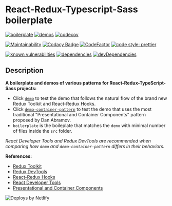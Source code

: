 # React-Redux-Typescript-Sass boilerplate

[![boilerplate](https://github.com/zw627/react-redux-typescript-sass-boilerplate/workflows/boilerplate/badge.svg)](https://github.com/zw627/react-redux-typescript-sass-boilerplate/actions?query=workflow%3Aboilerplate)
[![demos](https://github.com/zw627/react-redux-typescript-sass-boilerplate/workflows/demos/badge.svg)](https://github.com/zw627/react-redux-typescript-sass-boilerplate/actions?query=workflow%3Ademos)
[![codecov](https://codecov.io/gh/zw627/react-redux-typescript-sass-boilerplate/branch/master/graph/badge.svg?token=OsVLx0rz4f)](https://codecov.io/gh/zw627/react-redux-typescript-sass-boilerplate)

[![Maintainability](https://api.codeclimate.com/v1/badges/291169822ae55941deee/maintainability)](https://codeclimate.com/github/zw627/react-redux-typescript-sass-boilerplate/maintainability)
[![Codacy Badge](https://app.codacy.com/project/badge/Grade/0d2cfda1b5ff4474ab062f658849efac)](https://www.codacy.com/manual/zw627/react-redux-typescript-sass-boilerplate?utm_source=github.com&amp;utm_medium=referral&amp;utm_content=zw627/react-redux-typescript-sass-boilerplate&amp;utm_campaign=Badge_Grade)
[![CodeFactor](https://www.codefactor.io/repository/github/zw627/react-redux-typescript-sass-boilerplate/badge)](https://www.codefactor.io/repository/github/zw627/react-redux-typescript-sass-boilerplate)
[![code style: prettier](https://img.shields.io/badge/code_style-prettier-ff69b4.svg)](https://github.com/prettier/prettier)

[![known vulnerabilities](https://snyk.io/test/github/zw627/react-redux-typescript-sass-boilerplate/badge.svg?targetFile=demo/package.json)](https://snyk.io/test/github/zw627/react-redux-typescript-sass-boilerplate?targetFile=demo/package.json)
[![dependencies](https://david-dm.org/zw627/react-redux-typescript-sass-boilerplate/status.svg?path=default)](https://david-dm.org/zw627/react-redux-typescript-sass-boilerplate?path=demo)
[![devDependencies](https://david-dm.org/zw627/react-redux-typescript-sass-boilerplate/dev-status.svg?path=default)](https://david-dm.org/zw627/react-redux-typescript-sass-boilerplate?path=demo&type=dev)

## Description

**A boilerplate and demos of various patterns for React-Redux-TypeScript-Sass projects:**

- Click [`demo`](https://boilerplate-demo.netlify.app) to test the demo that follows the natural flow of the brand new Redux Toolkit and React-Redux Hooks. 
- Click [`demo-container-pattern`](https://boilerplate-demo-container.netlify.app) to test the demo that uses the most traditional "Presentational and Container Components" pattern proposed by Dan Abramov. 
- `boilerplate` is the boileplate that matches the `demo` with minimal number of files inside the `src` folder.

*React Developer Tools and Redux DevTools are recommended when comparing how `demo` and `demo-container-pattern` differs in their behaviors.*

**References:**

- [Redux Toolkit](https://github.com/reduxjs/redux-toolkit)
- [Redux DevTools](https://chrome.google.com/webstore/detail/redux-devtools)
- [React-Redux Hooks](https://react-redux.js.org/api/hooks)
- [React Developer Tools](https://chrome.google.com/webstore/detail/react-developer-tools)
- [Presentational and Container Components](https://medium.com/@dan_abramov/smart-and-dumb-components-7ca2f9a7c7d0)

![Deploys by Netlify](https://www.netlify.com/img/global/badges/netlify-color-accent.svg)

